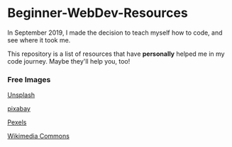 # Beginner-WebDev-Resources
In September 2019, I made the decision to teach myself how to code, and see where it took me.

This repository is a list of resources that have **personally** helped me in my code journey. Maybe they'll help you, too!

### Free Images
[Unsplash](https://unsplash.com/)

[pixabay](https://pixabay.com/)

[Pexels](https://www.pexels.com/)

[Wikimedia Commons](https://commons.wikimedia.org/wiki/Main_Page)
